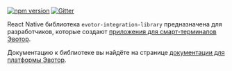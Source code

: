 [![npm version](https://badge.fury.io/js/evotor-integration-library.svg)](https://badge.fury.io/js/evotor-integration-library) [![Gitter](https://badges.gitter.im/ArtemiyDmtrvch/Evotor-React-Native.svg)](https://gitter.im/Evotor-React-Native/Lobby#)

React Native библиотека `evotor-integration-library` предназначена для разработчиков, которые создают [приложения для смарт-терминалов Эвотор](https://developer.evotor.ru/).

Документацию к библиотеке вы найдёте на странице [документации для платформы Эвотор](https://developer.evotor.ru/docs/rn_gettingstarted.html).
